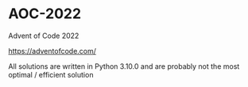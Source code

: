 # AOC-2022
Advent of Code 2022

https://adventofcode.com/

All solutions are written in Python 3.10.0 and are probably not the most optimal / efficient solution
